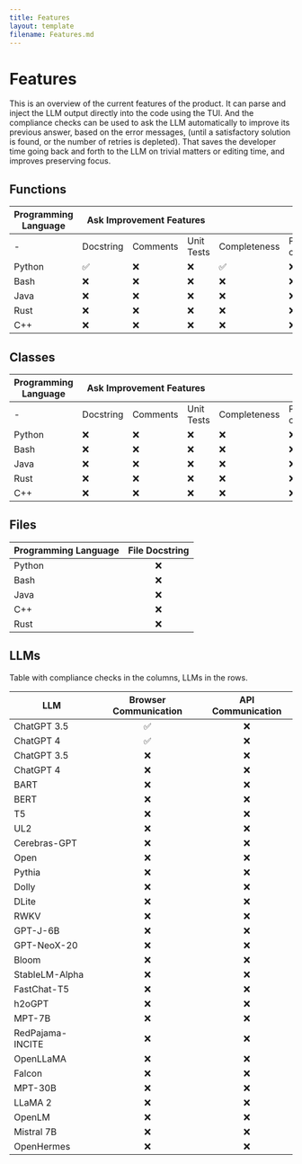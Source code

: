 ```yaml
---
title: Features
layout: template
filename: Features.md
--- 
```

# Features
This is an overview of the current features of the product. It can parse and inject the LLM output directly into the code using the TUI. And the compliance checks can be used to ask the LLM automatically to improve its previous answer, based on the error messages, (until a satisfactory solution is found, or the number of retries is depleted). That saves the developer time going back and forth to the LLM on trivial matters or editing time, and improves preserving focus. 
## Functions

<table>
    <thead>
        <tr>
            <th >Programming Language</th>
            <th colspan=3>Ask Improvement Features</th>
            <th colspan=5>Compliance Checks</th>
        </tr>
    </thead>
    <tbody>
        <tr>
            <td > - </td>
            <td >Docstring</td>
            <td>Comments</td>
            <td>Unit Tests</td>
            <td>Completeness</td>
            <td>Pre-commit</td>
            <td>Compilability</td>
            <td>Runnability</td>
            <td>Tests Pass</td>
        </tr>
        <tr>
            <td>Python</td>
            <td>✅</td>
            <td>❌</td>
            <td>❌</td>
            <td>✅</td>
            <td>❌</td>
            <td>-</td>
            <td>❌</td>
            <td>❌</td>
        </tr>
        <tr>
            <td>Bash</td>
            <td>❌</td>
            <td>❌</td>
            <td>❌</td>
            <td>❌</td>
            <td>❌</td>
            <td>-</td>
            <td>❌</td>
            <td>❌</td>
        </tr>
        <tr>
            <td>Java</td>
            <td>❌</td>
            <td>❌</td>
            <td>❌</td>
            <td>❌</td>
            <td>❌</td>
            <td>❌</td>
            <td>❌</td>
            <td>❌</td>
        </tr>
        <tr>
            <td>Rust</td>
            <td>❌</td>
            <td>❌</td>
            <td>❌</td>
            <td>❌</td>
            <td>❌</td>
            <td>❌</td>
            <td>❌</td>
            <td>❌</td>
        </tr>
        <tr>
            <td>C++</td>
            <td>❌</td>
            <td>❌</td>
            <td>❌</td>
            <td>❌</td>
            <td>❌</td>
            <td>❌</td>
            <td>❌</td>
            <td>❌</td>
        </tr>
    </tbody>
</table>

## Classes
<table>
    <thead>
        <tr>
            <th >Programming Language</th>
            <th colspan=3>Ask Improvement Features</th>
            <th colspan=5>Compliance Checks</th>
        </tr>
    </thead>
    <tbody>
        <tr>
            <td > - </td>
            <td >Docstring</td>
            <td>Comments</td>
            <td>Unit Tests</td>
            <td>Completeness</td>
            <td>Pre-commit</td>
            <td>Compilability</td>
            <td>Runnability</td>
            <td>Tests Pass</td>
        </tr>
        <tr>
            <td>Python</td>
            <td>❌</td>
            <td>❌</td>
            <td>❌</td>
            <td>❌</td>
            <td>❌</td>
            <td>-</td>
            <td>❌</td>
            <td>❌</td>
        </tr>
        <tr>
            <td>Bash</td>
            <td>❌</td>
            <td>❌</td>
            <td>❌</td>
            <td>❌</td>
            <td>❌</td>
            <td>-</td>
            <td>❌</td>
            <td>❌</td>
        </tr>
        <tr>
            <td>Java</td>
            <td>❌</td>
            <td>❌</td>
            <td>❌</td>
            <td>❌</td>
            <td>❌</td>
            <td>❌</td>
            <td>❌</td>
            <td>❌</td>
        </tr>
        <tr>
            <td>Rust</td>
            <td>❌</td>
            <td>❌</td>
            <td>❌</td>
            <td>❌</td>
            <td>❌</td>
            <td>❌</td>
            <td>❌</td>
            <td>❌</td>
        </tr>
        <tr>
            <td>C++</td>
            <td>❌</td>
            <td>❌</td>
            <td>❌</td>
            <td>❌</td>
            <td>❌</td>
            <td>❌</td>
            <td>❌</td>
            <td>❌</td>
        </tr>
    </tbody>
</table>

## Files
| Programming Language | File Docstring    |
|----------------------|:------------------:
| Python               | ❌                |
| Bash                 | ❌                |
| Java                 | ❌                |
| C++                  | ❌                |
| Rust                 | ❌                |

## LLMs
Table with compliance checks in the columns, LLMs in the rows.

| LLM                  | Browser Communication | API Communication |
|----------------------|:---------------------:|:-----------------:|
| ChatGPT 3.5          | ✅                    | ❌                |
| ChatGPT 4            | ✅                    | ❌                |
| ChatGPT 3.5          | ❌                    | ❌                |
| ChatGPT 4            | ❌                    | ❌                |
| BART                 | ❌                    | ❌                |
| BERT                 | ❌                    | ❌                |
| T5                   | ❌                    | ❌                |
| UL2                  | ❌                    | ❌                |
| Cerebras-GPT         | ❌                    | ❌                |
| Open                 | ❌                    | ❌                |
| Pythia               | ❌                    | ❌                |
| Dolly                | ❌                    | ❌                |
| DLite                | ❌                    | ❌                |
| RWKV                 | ❌                    | ❌                |
| GPT-J-6B             | ❌                    | ❌                |
| GPT-NeoX-20          | ❌                    | ❌                |
| Bloom                | ❌                    | ❌                |
| StableLM-Alpha       | ❌                    | ❌                |
| FastChat-T5          | ❌                    | ❌                |
| h2oGPT               | ❌                    | ❌                |
| MPT-7B               | ❌                    | ❌                |
| RedPajama-INCITE     | ❌                    | ❌                |
| OpenLLaMA            | ❌                    | ❌                |
| Falcon               | ❌                    | ❌                |
| MPT-30B              | ❌                    | ❌                |
| LLaMA 2              | ❌                    | ❌                |
| OpenLM               | ❌                    | ❌                |
| Mistral 7B           | ❌                    | ❌                |
| OpenHermes           | ❌                    | ❌                |

